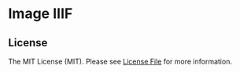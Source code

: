 # Image IIIF

## License

The MIT License (MIT). Please see [License File](LICENSE.md) for more information.
